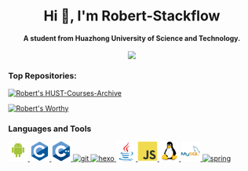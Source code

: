 <h1 align="center">Hi 👋, I'm Robert-Stackflow</h1>
<h4 align="center">A student from Huazhong University of Science and Technology.</h3>
<p align="center">
  <a href="https://github.com/Robert-Stackflow">
    <img align="top" src="https://github-readme-stats.vercel.app/api?username=Robert-Stackflow&show_icons=true&theme=transparent" />
  </a>
</p>
<!-- <p align="center" css="display:none;">
  <a href="https://github.com/Robert-Stackflow">
    <img align="top" src="https://github-readme-stats.vercel.app/api/top-langs/?username=Robert-Stackflow&hide=css,html,python,javascript,assembly,cmake,tex,kotlin,qmake,makefile" />
  </a>
</p> -->
<h3 align="left">Top Repositories:</h3>

[![Robert's HUST-Courses-Archive](https://github-readme-stats.vercel.app/api/pin/?username=Robert-Stackflow&repo=HUST-Courses-Archive)](https://github.com/Robert-Stackflow/HUST-Courses-Archive)

[![Robert's Worthy](https://github-readme-stats.vercel.app/api/pin/?username=Robert-Stackflow&repo=Worthy)](https://github.com/Robert-Stackflow/Worthy)

<h3 align="left">Languages and Tools</h3>
<p align="left"> <a href="https://developer.android.com" target="_blank" rel="noreferrer"> <img src="https://raw.githubusercontent.com/devicons/devicon/master/icons/android/android-original-wordmark.svg" alt="android" width="40" height="40"/> </a> <a href="https://www.cprogramming.com/" target="_blank" rel="noreferrer"> <img src="https://raw.githubusercontent.com/devicons/devicon/master/icons/c/c-original.svg" alt="c" width="40" height="40"/> </a> <a href="https://www.w3schools.com/cpp/" target="_blank" rel="noreferrer"> <img src="https://raw.githubusercontent.com/devicons/devicon/master/icons/cplusplus/cplusplus-original.svg" alt="cplusplus" width="40" height="40"/> </a> <a href="https://git-scm.com/" target="_blank" rel="noreferrer"> <img src="https://www.vectorlogo.zone/logos/git-scm/git-scm-icon.svg" alt="git" width="40" height="40"/> </a> <a href="hexo.io/" target="_blank" rel="noreferrer"> <img src="https://www.vectorlogo.zone/logos/hexoio/hexoio-icon.svg" alt="hexo" width="40" height="40"/> </a> <a href="https://www.java.com" target="_blank" rel="noreferrer"> <img src="https://raw.githubusercontent.com/devicons/devicon/master/icons/java/java-original.svg" alt="java" width="40" height="40"/> </a> <a href="https://developer.mozilla.org/en-US/docs/Web/JavaScript" target="_blank" rel="noreferrer"> <img src="https://raw.githubusercontent.com/devicons/devicon/master/icons/javascript/javascript-original.svg" alt="javascript" width="40" height="40"/> </a> <a href="https://www.linux.org/" target="_blank" rel="noreferrer"> <img src="https://raw.githubusercontent.com/devicons/devicon/master/icons/linux/linux-original.svg" alt="linux" width="40" height="40"/> </a> <a href="https://www.mysql.com/" target="_blank" rel="noreferrer"> <img src="https://raw.githubusercontent.com/devicons/devicon/master/icons/mysql/mysql-original-wordmark.svg" alt="mysql" width="40" height="40"/> </a> <a href="https://spring.io/" target="_blank" rel="noreferrer"> <img src="https://www.vectorlogo.zone/logos/springio/springio-icon.svg" alt="spring" width="40" height="40"/> </a> </p>
